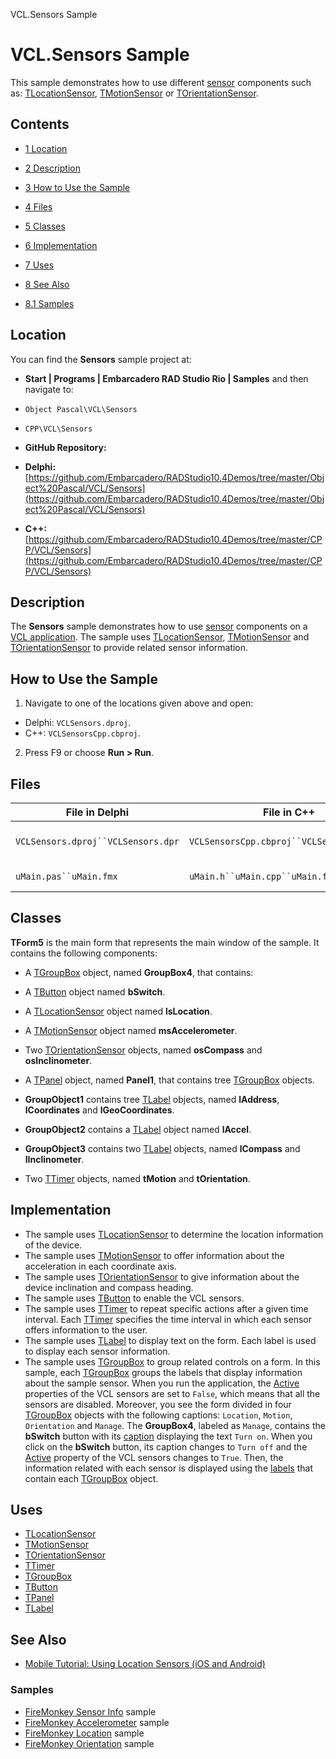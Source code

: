 VCL.Sensors Sample[]()
# VCL.Sensors Sample 


This sample demonstrates how to use different [sensor](http://docwiki.embarcadero.com/Libraries/en/System.Sensors.Components) components such as: [TLocationSensor](http://docwiki.embarcadero.com/Libraries/en/System.Sensors.Components.TLocationSensor), [TMotionSensor](http://docwiki.embarcadero.com/Libraries/en/System.Sensors.Components.TMotionSensor) or [TOrientationSensor](http://docwiki.embarcadero.com/Libraries/en/System.Sensors.Components.TOrientationSensor).
## Contents



* [1 Location](#Location)
* [2 Description](#Description)
* [3 How to Use the Sample](#How_to_Use_the_Sample)
* [4 Files](#Files)
* [5 Classes](#Classes)
* [6 Implementation](#Implementation)
* [7 Uses](#Uses)
* [8 See Also](#See_Also)

* [8.1 Samples](#Samples)


## Location 

You can find the **Sensors** sample project at:
* **Start | Programs | Embarcadero RAD Studio Rio | Samples** and then navigate to:

* `Object Pascal\VCL\Sensors`
* `CPP\VCL\Sensors`

* **GitHub Repository:**

* **Delphi:**[https://github.com/Embarcadero/RADStudio10.4Demos/tree/master/Object%20Pascal/VCL/Sensors](https://github.com/Embarcadero/RADStudio10.4Demos/tree/master/Object%20Pascal/VCL/Sensors)
* **C++:**[https://github.com/Embarcadero/RADStudio10.4Demos/tree/master/CPP/VCL/Sensors](https://github.com/Embarcadero/RADStudio10.4Demos/tree/master/CPP/VCL/Sensors)

## Description 

The **Sensors** sample demonstrates how to use [sensor](http://docwiki.embarcadero.com/Libraries/en/System.Sensors.Components) components on a [VCL application](http://docwiki.embarcadero.com/RADStudio/en/VCL_Forms_Application). The sample uses [TLocationSensor](http://docwiki.embarcadero.com/Libraries/en/System.Sensors.Components.TLocationSensor), [TMotionSensor](http://docwiki.embarcadero.com/Libraries/en/System.Sensors.Components.TMotionSensor) and [TOrientationSensor](http://docwiki.embarcadero.com/Libraries/en/System.Sensors.Components.TOrientationSensor) to provide related sensor information.
## How to Use the Sample 


1.  Navigate to one of the locations given above and open:

*  Delphi: `VCLSensors.dproj`.
*  C++: `VCLSensorsCpp.cbproj`.

2.  Press F9 or choose **Run > Run**.

## Files 



| File in Delphi                   | File in C++                             | Contains          |
|----------------------------------|-----------------------------------------|-------------------|
|`VCLSensors.dproj``VCLSensors.dpr`|`VCLSensorsCpp.cbproj``VCLSensorsCpp.cpp`|The project itself.|
|`uMain.pas``uMain.fmx`            |`uMain.h``uMain.cpp``uMain.fmx`          |The main form.     |


## Classes 

**TForm5** is the main form that represents the main window of the sample. It contains the following components:
*  A [TGroupBox](http://docwiki.embarcadero.com/Libraries/en/Vcl.StdCtrls.TGroupBox) object, named **GroupBox4**, that contains:

*  A [TButton](http://docwiki.embarcadero.com/Libraries/en/Vcl.StdCtrls.TButton) object named **bSwitch**.

*  A [TLocationSensor](http://docwiki.embarcadero.com/Libraries/en/System.Sensors.Components.TLocationSensor) object named **lsLocation**.
*  A [TMotionSensor](http://docwiki.embarcadero.com/Libraries/en/System.Sensors.Components.TMotionSensor) object named **msAccelerometer**.
*  Two [TOrientationSensor](http://docwiki.embarcadero.com/Libraries/en/System.Sensors.Components.TOrientationSensor) objects, named **osCompass** and **osInclinometer**.
*  A [TPanel](http://docwiki.embarcadero.com/Libraries/en/Vcl.ExtCtrls.TPanel) object, named **Panel1**, that contains tree [TGroupBox](http://docwiki.embarcadero.com/Libraries/en/Vcl.StdCtrls.TGroupBox) objects.

* **GroupObject1** contains tree [TLabel](http://docwiki.embarcadero.com/Libraries/en/Vcl.StdCtrls.TLabel) objects, named **lAddress**, **lCoordinates** and **lGeoCoordinates**.
* **GroupObject2** contains a [TLabel](http://docwiki.embarcadero.com/Libraries/en/Vcl.StdCtrls.TLabel) object named **lAccel**.
* **GroupObject3** contains two [TLabel](http://docwiki.embarcadero.com/Libraries/en/Vcl.StdCtrls.TLabel) objects, named **lCompass** and **lInclinometer**.

*  Two [TTimer](http://docwiki.embarcadero.com/Libraries/en/Vcl.ExtCtrls.TTimer) objects, named **tMotion** and **tOrientation**.

## Implementation 


*  The sample uses [TLocationSensor](http://docwiki.embarcadero.com/Libraries/en/System.Sensors.Components.TLocationSensor) to determine the location information of the device.
*  The sample uses [TMotionSensor](http://docwiki.embarcadero.com/Libraries/en/System.Sensors.Components.TMotionSensor) to offer information about the acceleration in each coordinate axis.
*  The sample uses [TOrientationSensor](http://docwiki.embarcadero.com/Libraries/en/System.Sensors.Components.TOrientationSensor) to give information about the device inclination and compass heading.
*  The sample uses [TButton](http://docwiki.embarcadero.com/Libraries/en/Vcl.StdCtrls.TButton) to enable the VCL sensors.
*  The sample uses [TTimer](http://docwiki.embarcadero.com/Libraries/en/FMX.Types.TTimer) to repeat specific actions after a given time interval. Each [TTimer](http://docwiki.embarcadero.com/Libraries/en/FMX.Types.TTimer) specifies the time interval in which each sensor offers information to the user.
*  The sample uses [TLabel](http://docwiki.embarcadero.com/Libraries/en/Vcl.StdCtrls.TLabel) to display text on the form. Each label is used to display each sensor information.
*  The sample uses [TGroupBox](http://docwiki.embarcadero.com/Libraries/en/Vcl.StdCtrls.TGroupBox) to group related controls on a form. In this sample, each [TGroupBox](http://docwiki.embarcadero.com/Libraries/en/Vcl.StdCtrls.TGroupBox) groups the labels that display information about the sample sensor.
When you run the application, the [Active](http://docwiki.embarcadero.com/Libraries/en/System.Sensors.Components.TSensor.Active) properties of the VCL sensors are set to `False`, which means that all the sensors are disabled. Moreover, you see the form divided in four [TGroupBox](http://docwiki.embarcadero.com/Libraries/en/Vcl.StdCtrls.TGroupBox) objects with the following captions: `Location`, `Motion`, `Orientation` and `Manage`. The **GroupBox4**, labeled as `Manage`, contains the **bSwitch** button with its [caption](http://docwiki.embarcadero.com/Libraries/en/Vcl.Controls.TControl.Caption) displaying the text `Turn on`. When you click on the **bSwitch** button, its caption changes to `Turn off` and the [Active](http://docwiki.embarcadero.com/Libraries/en/System.Sensors.Components.TSensor.Active) property of the VCL sensors changes to `True`. Then, the information related with each sensor is displayed using the [labels](http://docwiki.embarcadero.com/Libraries/en/Vcl.StdCtrls.TLabel) that contain each [TGroupBox](http://docwiki.embarcadero.com/Libraries/en/Vcl.StdCtrls.TGroupBox) object. 
## Uses 


* [TLocationSensor](http://docwiki.embarcadero.com/Libraries/en/System.Sensors.Components.TLocationSensor)
* [TMotionSensor](http://docwiki.embarcadero.com/Libraries/en/System.Sensors.Components.TMotionSensor)
* [TOrientationSensor](http://docwiki.embarcadero.com/Libraries/en/System.Sensors.Components.TOrientationSensor)
* [TTimer](http://docwiki.embarcadero.com/Libraries/en/Vcl.ExtCtrls.TTimer)
* [TGroupBox](http://docwiki.embarcadero.com/Libraries/en/Vcl.StdCtrls.TGroupBox)
* [TButton](http://docwiki.embarcadero.com/Libraries/en/Vcl.StdCtrls.TButton)
* [TPanel](http://docwiki.embarcadero.com/Libraries/en/Vcl.ExtCtrls.TPanel)
* [TLabel](http://docwiki.embarcadero.com/Libraries/en/Vcl.StdCtrls.TLabel)

## See Also 


* [Mobile Tutorial: Using Location Sensors (iOS and Android)](http://docwiki.embarcadero.com/RADStudio/en/Mobile_Tutorial:_Using_Location_Sensors_(iOS_and_Android))

### Samples 


* [FireMonkey Sensor Info](http://docwiki.embarcadero.com/CodeExamples/en/FMX.SensorInfo_Sample) sample
* [FireMonkey Accelerometer](http://docwiki.embarcadero.com/CodeExamples/en/FMX.Accelerometer_Sample) sample
* [FireMonkey Location](http://docwiki.embarcadero.com/CodeExamples/en/FMX.LocationDemo_Sample) sample
* [FireMonkey Orientation](http://docwiki.embarcadero.com/CodeExamples/en/FMX.OrientationSensor_Sample) sample





